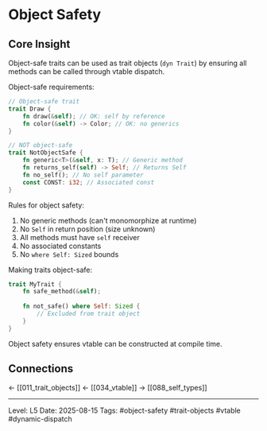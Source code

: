 # Object Safety

## Core Insight
Object-safe traits can be used as trait objects (`dyn Trait`) by ensuring all methods can be called through vtable dispatch.

Object-safe requirements:
```rust
// Object-safe trait
trait Draw {
    fn draw(&self); // OK: self by reference
    fn color(&self) -> Color; // OK: no generics
}

// NOT object-safe
trait NotObjectSafe {
    fn generic<T>(&self, x: T); // Generic method
    fn returns_self(self) -> Self; // Returns Self
    fn no_self(); // No self parameter
    const CONST: i32; // Associated const
}
```

Rules for object safety:
1. No generic methods (can't monomorphize at runtime)
2. No `Self` in return position (size unknown)
3. All methods must have `self` receiver
4. No associated constants
5. No `where Self: Sized` bounds

Making traits object-safe:
```rust
trait MyTrait {
    fn safe_method(&self);
    
    fn not_safe() where Self: Sized {
        // Excluded from trait object
    }
}
```

Object safety ensures vtable can be constructed at compile time.

## Connections
← [[011_trait_objects]]
← [[034_vtable]]
→ [[088_self_types]]

---
Level: L5
Date: 2025-08-15
Tags: #object-safety #trait-objects #vtable #dynamic-dispatch